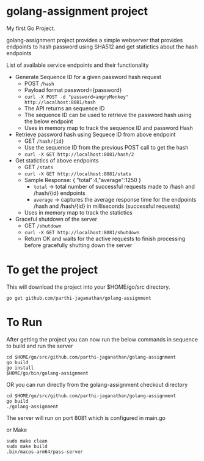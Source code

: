 # golang-assignment project

My first Go Project.

golang-assignment project provides a simple webserver that provides endpoints to hash password using SHA512 and get statictics about the hash endpoints

List of available service endpoints and their functionality

* Generate Sequence ID for a given password hash request
    - POST `/hash`
    - Payload format password={password}
    - ```curl -X POST -d "password=angryMonkey" http://localhost:8081/hash```
    - The API returns an sequence ID
    - The sequence ID can be used to retrieve the password hash using the below endpoint
    - Uses in memory map to track the sequence ID and password Hash
* Retrieve password hash using Sequece ID from above endpoint
    - GET `/hash/{id}`
    - Use the sequence ID from the previous POST call to get the hash
    - ```curl -X GET http://localhost:8081/hash/2```
* Get statictics of above endpoints
    - GET `/stats`
    - ```curl -X GET http://localhost:8081/stats```
    - Sample Response: { "total":4,"average":1250 }
        - `total` -> total number of successful requests made to /hash and /hash/{id} endpoints
        - `average` -> captures the average response time for the endpoints /hash and /hash/{id} in milliseconds (successful requests)
    - Uses in memory map to track the statictics
* Graceful shutdown of the server
    - GET `/shutdown`
    - ```curl -X GET http://localhost:8081/shutdown```
    - Return OK and waits for the active requests to finish processing before gracefully shutting down the server

# To get the project

This will download the project into your $HOME/go/src directory.

```
go get github.com/parthi-jaganathan/golang-assignment
```

# To Run

After getting the project you can now run the below commands in sequence to build and run the server

```
cd $HOME/go/src/github.com/parthi-jaganathan/golang-assignment
go build
go install
$HOME/go/bin/golang-assignment

```

OR you can run directly from the golang-assignment checkout directory

```
cd $HOME/go/src/github.com/parthi-jaganathan/golang-assignment
go build
./golang-assignment
```

The server will run on port 8081 which is configured in main.go

or Make
```
sudo make clean
sudo make build
.bin/macos-arm64/pass-server
```
